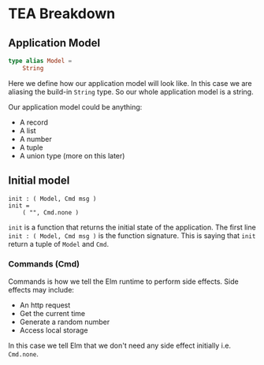 # TEA Breakdown

## Application Model

```elm
type alias Model =
    String
```

Here we define how our application model will look like. In this case we are aliasing the build-in `String` type. So our whole application model is a string.

Our application model could be anything:

- A record
- A list
- A number
- A tuple
- A union type (more on this later)


## Initial model

```
init : ( Model, Cmd msg )
init =
    ( "", Cmd.none )
```

`init` is a function that returns the initial state of the application. The first line `init : ( Model, Cmd msg )` is the function signature. This is saying that `init` return a tuple of `Model` and `Cmd`.

### Commands (Cmd)

Commands is how we tell the Elm runtime to perform side effects. Side effects may include:

- An http request
- Get the current time
- Generate a random number
- Access local storage

In this case we tell Elm that we don't need any side effect initially i.e. `Cmd.none`.

